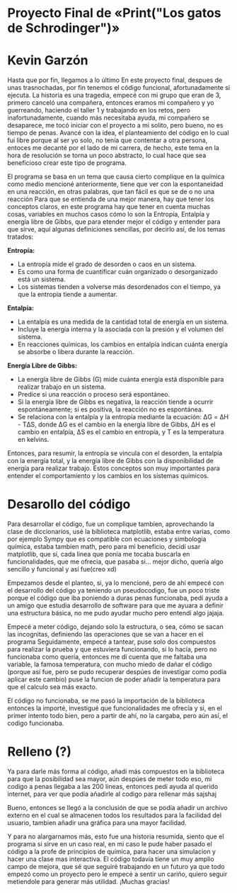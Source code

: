 # Proyecto Final de «Print("Los gatos de Schrodinger")» 
# Kevin Garzón

Hasta que por fin, llegamos a lo último
En este proyecto final, despues de unas trasnochadas, por fin tenemos el código funcional, afortunadamente si ejecuta.
La historia es una tragedia, empecé con mi grupo que eran de 3, primero canceló una compañera, entonces eramos mi compañero y yo guerreando, haciendo el taller 1 y trabajando en los retos, pero inafortunadamente, cuando más necesitaba ayuda, mi compañero se desaparece, me tocó iniciar con el proyecto a mi solito, pero bueno, no es tiempo de penas. Avancé con la idea, el planteamiento del código en lo cual fui libre porque al ser yo solo, no tenía que contentar a otra persona, entoces me decanté por el lado de mi carrera, de hecho, este tema en la hora de resolución se torna un poco abstracto, lo cual hace que sea beneficioso crear este tipo de programa.

El programa se basa en un tema que causa cierto complique en la química como medio mencioné anteriormente, tiene que ver con la espontaneidad en una reacción, en otras palabras, que tan fácil es que se de o no una reacción
Para que se entienda de una mejor manera, hay que tener los conceptos claros, en este programa hay que tener en cuenta muchas cosas, variables en muchos casos cómo lo son la Entropía, Entalpía y energía libre de Gibbs, que para etender mejor el código y entender para que sirve, aquí algunas definiciones sencillas, por decirlo así, de los temas tratados:

 **Entropía:**
   - La entropía mide el grado de desorden o caos en un sistema.
   - Es como una forma de cuantificar cuán organizado o desorganizado está un sistema.
   - Los sistemas tienden a volverse más desordenados con el tiempo, ya que la entropía tiende a aumentar.

 **Entalpía:**
   - La entalpía es una medida de la cantidad total de energía en un sistema.
   - Incluye la energía interna y la asociada con la presión y el volumen del sistema.
   - En reacciones químicas, los cambios en entalpía indican cuánta energía se absorbe o libera durante la reacción.

 **Energía Libre de Gibbs:**
   - La energía libre de Gibbs (G) mide cuánta energía está disponible para realizar trabajo en un sistema.
   - Predice si una reacción o proceso será espontáneo.
   - Si la energía libre de Gibbs es negativa, la reacción tiende a ocurrir espontáneamente; si es positiva, la reacción no es espontánea.
   - Se relaciona con la entalpía y la entropía mediante la ecuación: ΔG = ΔH - TΔS, donde ΔG es el cambio en la energía libre de Gibbs, ΔH es el cambio en entalpía, ΔS es el cambio en entropía, y T es la temperatura en kelvins.

Entonces, para resumir, la entropía se vincula con el desorden, la entalpía con la energía total, y la energía libre de Gibbs con la disponibilidad de energía para realizar trabajo. Estos conceptos son muy importantes para entender el comportamiento y los cambios en los sistemas químicos.

# Desarollo del código
Para desarrollar el código, fue un complique tambíen, aprovechando la clase de diccionarios, usé la biblioteca matplotlib, estaba entre varias, como por ejemplo Sympy que es compatible con ecuaciones y simbología química, estaba tambien math, pero para mi beneficio, decidí usar matplotlib, que sí, cada linea que ponía me tocaba buscarla en funcionalidades, que me ofrecia, que pasaba si... mejor dicho, quería algo sencillo y funcional y así fue(creo xd)

Empezamos desde el planteo, si, ya lo mencioné, pero de ahí empecé con el desarrollo del código ya teniendo un pseudocodigo, fue un poco triste porque el código que iba poniendo a duras penas funcionaba, pedí ayuda a un amigo que estudia desarrollo de software para que me ayuara a definir una estructura básica, no me pudo  ayudar mucho pero entendí algo jajaja.

Empecé a meter código, dejando solo la estructura, o sea, cómo se sacan las incognitas, definiendo las operaciones que se van a hacer en el programa
Seguidamente, empecé a tantear, puse solo dos compuestos para realizar la prueba y que estuviera funcionando, si lo hacía, pero no funcionaba como quería, entonces me dí cuenta que me faltaba una variable, la famosa temperatura, con mucho miedo de dañar el código (porque así fue, pero se pudo recuperar despúes de investigar como podía aplicar este cambio) puse la funcion de poder añadir la temperatura para que el calculo sea más exacto.

El código no funcionaba, se me pasó la importación de la biblioteca entonces la importé, investigué que funcionalidades me ofrecía y si, en el primer intento todo bien, pero a partir de ahí, no la cargaba, pero aún así, el codigo funcionaba.

# Relleno (?)
Ya para darle más forma al código, añadí más compuestos en la biblioteca para que la posibilidad sea mayor, aún despúes de meter todo eso, mi codigo a penas llegaba a las 200 lineas, entonces pedí ayuda al querido internet, para ver que podía añadirle al codigo para rellenar más sajshaj

Bueno, entonces se llegó a la conclusión de que se podía añadir un archivo externo en el cual se almacenen todos los resultados para la facilidad del usuario, tambien añadir una gráfica para una mayor facilidad.

Y para no alargarnamos más, esto fue una historia resumida, siento que el programa si sirve en un caso real, en mi caso le pude haber pasado el código a la profe de principios de química, para hacer una simulacion y hacer una clase mas interactiva.
El código todavía tiene un muy amplio campo de mejora, que sé que seguiré trabajando en un futuro ya que todo empezó como un proyecto pero le empecé a sentir un cariño, quiero seguir metiendole para generar más utilidad.
¡Muchas gracias!
